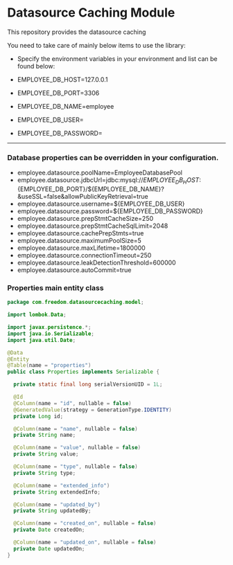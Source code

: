 # Datasource Caching Module

This repository provides the datasource caching

You need to take care of mainly below items to use the library:
- Specify the environment variables in your environment and list can be found below:

- EMPLOYEE_DB_HOST=127.0.0.1
- EMPLOYEE_DB_PORT=3306
- EMPLOYEE_DB_NAME=employee
- EMPLOYEE_DB_USER=<username>
- EMPLOYEE_DB_PASSWORD=<password>

------------

### Database properties can be overridden in your configuration.
- employee.datasource.poolName=EmployeeDatabasePool
- employee.datasource.jdbcUrl=jdbc:mysql://${EMPLOYEE_DB_HOST}:${EMPLOYEE_DB_PORT}/${EMPLOYEE_DB_NAME}?&useSSL=false&allowPublicKeyRetrieval=true
- employee.datasource.username=${EMPLOYEE_DB_USER}
- employee.datasource.password=${EMPLOYEE_DB_PASSWORD}
- employee.datasource.prepStmtCacheSize=250
- employee.datasource.prepStmtCacheSqlLimit=2048
- employee.datasource.cachePrepStmts=true
- employee.datasource.maximumPoolSize=5
- employee.datasource.maxLifetime=1800000
- employee.datasource.connectionTimeout=250
- employee.datasource.leakDetectionThreshold=600000
- employee.datasource.autoCommit=true


### Properties main entity class
```java
package com.freedom.datasourcecaching.model;

import lombok.Data;

import javax.persistence.*;
import java.io.Serializable;
import java.util.Date;

@Data
@Entity
@Table(name = "properties")
public class Properties implements Serializable {

  private static final long serialVersionUID = 1L;

  @Id
  @Column(name = "id", nullable = false)
  @GeneratedValue(strategy = GenerationType.IDENTITY)
  private Long id;

  @Column(name = "name", nullable = false)
  private String name;

  @Column(name = "value", nullable = false)
  private String value;

  @Column(name = "type", nullable = false)
  private String type;

  @Column(name = "extended_info")
  private String extendedInfo;

  @Column(name = "updated_by")
  private String updatedBy;

  @Column(name = "created_on", nullable = false)
  private Date createdOn;

  @Column(name = "updated_on", nullable = false)
  private Date updatedOn;
}

```


